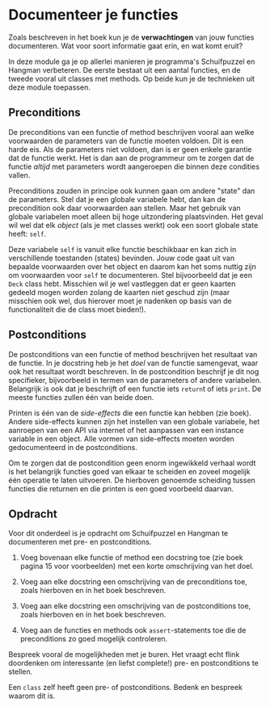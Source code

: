 # Documenteer je functies

Zoals beschreven in het boek kun je de **verwachtingen** van jouw functies documenteren. Wat voor soort informatie gaat erin, en wat komt eruit?

In deze module ga je op allerlei manieren je programma's Schuifpuzzel en Hangman verbeteren. De eerste bestaat uit een aantal functies, en de tweede vooral uit classes met methods. Op beide kun je de technieken uit deze module toepassen.

## Preconditions

De preconditions van een functie of method beschrijven vooral aan welke voorwaarden de parameters van de functie moeten voldoen. Dit is een harde eis. Als de parameters niet voldoen, dan is er geen enkele garantie dat de functie werkt. Het is dan aan de programmeur om te zorgen dat de functie *altijd* met parameters wordt aangeroepen die binnen deze condities vallen.

Preconditions zouden in principe ook kunnen gaan om andere "state" dan de parameters. Stel dat je een globale variabele hebt, dan kan de precondition ook daar voorwaarden aan stellen. Maar het gebruik van globale variabelen moet alleen bij hoge uitzondering plaatsvinden. Het geval wil wel dat elk *object* (als je met classes werkt) ook een soort globale state heeft: `self`.

Deze variabele `self` is vanuit elke functie beschikbaar en kan zich in verschillende toestanden (states) bevinden. Jouw code gaat uit van bepaalde voorwaarden over het object en daarom kan het soms nuttig zijn om voorwaarden voor `self` te documenteren. Stel bijvoorbeeld dat je een `Deck` class hebt. Misschien wil je wel vastleggen dat er geen kaarten gedeeld mogen worden zolang de kaarten niet geschud zijn (maar misschien ook wel, dus hierover moet je nadenken op basis van de functionaliteit die de class moet bieden!).

## Postconditions

De postconditions van een functie of method beschrijven het resultaat van de functie. In je docstring heb je het *doel* van de functie samengevat, waar ook het resultaat wordt beschreven. In de postcondition beschrijf je dit nog specifieker, bijvoorbeeld in termen van de parameters of andere variabelen. Belangrijk is ook dat je beschrijft of een functie iets `return`t of iets `print`. De meeste functies zullen één van beide doen.

Printen is één van de *side-effects* die een functie kan hebben (zie boek). Andere side-effects kunnen zijn het instellen van een globale variabele, het aanroepen van een API via internet of het aanpassen van een instance variable in een object. Alle vormen van side-effects moeten worden gedocumenteerd in de postconditions.

Om te zorgen dat de postcondition geen enorm ingewikkeld verhaal wordt is het belangrijk functies goed van elkaar te scheiden en zoveel mogelijk één operatie te laten uitvoeren. De hierboven genoemde scheiding tussen functies die returnen en die printen is een goed voorbeeld daarvan.

## Opdracht

Voor dit onderdeel is je opdracht om Schuifpuzzel en Hangman te documenteren met pre- en postconditions.

1. Voeg bovenaan elke functie of method een docstring toe (zie boek pagina 15 voor voorbeelden) met een korte omschrijving van het doel.

2. Voeg aan elke docstring een omschrijving van de preconditions toe, zoals hierboven en in het boek beschreven.

3. Voeg aan elke docstring een omschrijving van de postconditions toe, zoals hierboven en in het boek beschreven.

4. Voeg aan de functies en methods ook `assert`-statements toe die de preconditions zo goed mogelijk controleren.

Bespreek vooral de mogelijkheden met je buren. Het vraagt echt flink doordenken om interessante (en liefst complete!) pre- en postconditions te stellen.

Een `class` zelf heeft geen pre- of postconditions. Bedenk en bespreek waarom dit is.

